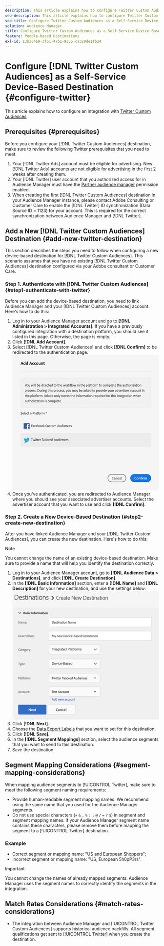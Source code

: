 ```yaml
---
description: This article explains how to configure Twitter Custom Audiences for both new and existing integrations.
seo-description: This article explains how to configure Twitter Custom Audiences for both new and existing integrations.
seo-title: Configure Twitter Custom Audiences as a Self-Service Device-Based Destination
solution: Audience Manager
title: Configure Twitter Custom Audiences as a Self-Service Device-Based Destination
feature: People-based Destinations
exl-id: 13b36469-3f61-47b1-9355-ca329de1fb24
---
```

# Configure [!DNL Twitter Custom Audiences] as a Self-Service Device-Based Destination {#configure-twitter}

This article explains how to configure an integration with [Twitter Custom Audiences](https://business.twitter.com/en/targeting/tailored-audiences.html).

## Prerequisites {#prerequisites}

Before you configure your [!DNL Twitter Custom Audiences] destination, make sure to review the following Twitter prerequisites that you need to meet.

1. Your [!DNL Twitter Ads] account must be eligible for advertising. New [!DNL Twitter Ads] accounts are not eligible for advertising in the first 2 weeks after creating them.
2. Your [!DNL Twitter] user account that you authorized access for in Audience Manager must have the [Partner audience manager](https://business.twitter.com/en/help/troubleshooting/multi-user-login-faq.html#accesslevels) permission enabled.
3. When creating the first [!DNL Twitter Custom Audiences] destination in your Audience Manager instance, please contact Adobe Consulting or Customer Care to enable the [!DNL Twitter] ID synchronization (Data Source ID = 1123) for your account. This is required for the correct synchronization between Audience Manager and [!DNL Twitter].

## Add a New [!DNL Twitter Custom Audiences] Destination {#add-new-twitter-destination}

This section describes the steps you need to follow when configuring a new device-based destination for [!DNL Twitter Custom Audiences]. This scenario assumes that you have no existing [!DNL Twitter Custom Audiences] destination configured via your Adobe consultant or Customer Care.

### Step 1. Authenticate with [!DNL Twitter Custom Audiences] {#step1-authenticate-with-twitter}

Before you can add the device-based destination, you need to link Audience Manager and your [!DNL Twitter Custom Audiences] account. Here's how to do this:

1. Log in to your Audience Manager account and go to **[!DNL Administration > Integrated Accounts]**. If you have a previously configured integration with a destination platform, you should see it listed in this page. Otherwise, the page is empty.
1. Click **[!DNL Add Account]**.
1. Select [!DNL Twitter Custom Audiences] and click **[!DNL Confirm]** to be redirected to the authentication page.                     ![integrated-platforms](assets/dbd-integrated-platforms.png)
1. Once you've authenticated, you are redirected to Audience Manager where you should see your associated advertiser accounts. Select the advertiser account that you want to use and click **[!DNL Confirm]**.  

### Step 2. Create a New Device-Based Destination {#step2-create-new-destination}

After you have linked Audience Manager and your [!DNL Twitter Custom Audiences], you can create the new destination. Here's how to do this:

>[!NOTE]
>
>You cannot change the name of an existing device-based destination. Make sure to provide a name that will help you identify the destination correctly.

1. Log in to your Audience Manager account, go to **[!DNL Audience Data > Destinations]**, and click **[!DNL Create Destination]**.
1. In the **[!DNL Basic Information]** section, enter a **[!DNL Name]** and **[!DNL Description]** for your new destination, and use the settings below: ![setup](assets/dbd-new-basic.png)
1. Click **[!DNL Next]**.
1. Choose the [Data Export Labels](/help/using/features/data-export-controls.md#controls-labels) that you want to set for this destination.
1. Click **[!DNL Save]**.
1. In the **[!DNL Segment Mappings]** section, select the audience segments that you want to send to this destination.
1. Save the destination.

## Segment Mapping Considerations {#segment-mapping-considerations}

When mapping audience segments to [!UICONTROL Twitter], make sure to meet the following segment naming requirements:

* Provide human-readable segment mapping names. We recommend using the same name that you used for the Audience Manager segments.
* Do not use special characters (`+` `&` `,` `%` `:` `;` `@` `/` `=` `?` `$`) in segment and segment mapping names. If your Audience Manager segment name contains these characters, please remove them before mapping the segment to a [!UICONTROL Twitter] destination.

### Example

* Correct segment or mapping name: "US and European Shoppers";
* Incorrect segment or mapping name: "US, European 5h0pP3rs".

>[!IMPORTANT]
>
>You cannot change the names of already mapped segments. Audience Manager uses the segment names to correctly identify the segments in the integration.

## Match Rates Considerations {#match-rates-considerations}

* The integration between Audience Manager and [!UICONTROL Twitter Custom Audiences] supports historical audience backfills. All segment qualifications get sent to [!UICONTROL Twitter] when you create the destination.
